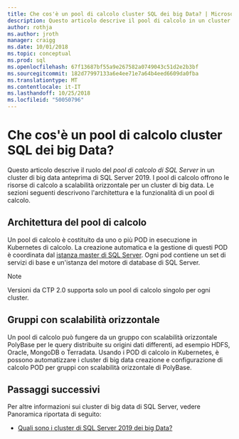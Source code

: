 ```yaml
---
title: Che cos'è un pool di calcolo cluster SQL dei big Data? | Microsoft Docs
description: Questo articolo descrive il pool di calcolo in un cluster di big data di SQL Server 2019.
author: rothja
ms.author: jroth
manager: craigg
ms.date: 10/01/2018
ms.topic: conceptual
ms.prod: sql
ms.openlocfilehash: 67f13687bf55a9e267582a0749043c51d2e2b3bf
ms.sourcegitcommit: 182d77997133a6e4ee71e7a64b4eed6609da0fba
ms.translationtype: MT
ms.contentlocale: it-IT
ms.lasthandoff: 10/25/2018
ms.locfileid: "50050796"
---
```

# <a name="what-is-a-sql-big-data-clusters-compute-pool"></a>Che cos'è un pool di calcolo cluster SQL dei big Data?

Questo articolo descrive il ruolo del *pool di calcolo di SQL Server* in un cluster di big data anteprima di SQL Server 2019. I pool di calcolo offrono le risorse di calcolo a scalabilità orizzontale per un cluster di big data. Le sezioni seguenti descrivono l'architettura e la funzionalità di un pool di calcolo.

## <a name="compute-pool-architecture"></a>Architettura del pool di calcolo

Un pool di calcolo è costituito da uno o più POD in esecuzione in Kubernetes di calcolo. La creazione automatica e la gestione di questi POD è coordinata dal [istanza master di SQL Server](concept-master-instance.md). Ogni pod contiene un set di servizi di base e un'istanza del motore di database di SQL Server.

> [!NOTE]
> Versioni da CTP 2.0 supporta solo un pool di calcolo singolo per ogni cluster.

## <a name="scale-out-groups"></a>Gruppi con scalabilità orizzontale

Un pool di calcolo può fungere da un gruppo con scalabilità orizzontale PolyBase per le query distribuite su origini dati differenti, ad esempio HDFS, Oracle, MongoDB o Terradata. Usando i POD di calcolo in Kubernetes, è possono automatizzare i cluster di big data creazione e configurazione di calcolo POD per gruppi con scalabilità orizzontale di PolyBase.

## <a name="next-steps"></a>Passaggi successivi

Per altre informazioni sui cluster di big data di SQL Server, vedere Panoramica riportata di seguito:

- [Quali sono i cluster di SQL Server 2019 dei big Data?](big-data-cluster-overview.md)
